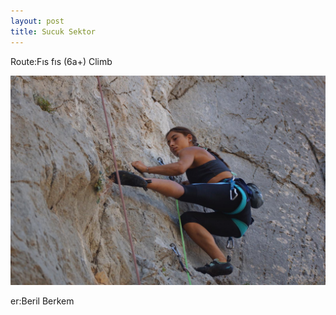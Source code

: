 ```yaml
---
layout: post
title: Sucuk Sektor
---
```

Route:Fıs fıs (6a+) Climb

![](/img/uploads/d37f78e1-285e-40ca-99b1-e462d8406628.JPG)

er:Beril Berkem

